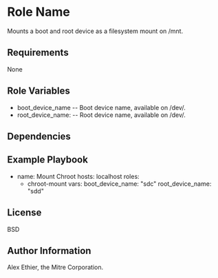 Role Name
=========

Mounts a boot and root device as a filesystem mount on /mnt.

Requirements
------------

None

Role Variables
--------------

- boot_device_name -- Boot device name, available on /dev/.
- root_device_name: -- Root device name, available on /dev/.

Dependencies
------------

Example Playbook
----------------

- name: Mount Chroot
  hosts: localhost
  roles:
   - chroot-mount
  vars:
    boot_device_name: "sdc"
    root_device_name: "sdd"

License
-------

BSD

Author Information
------------------

Alex Ethier, the Mitre Corporation.
